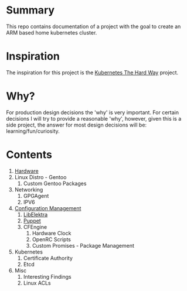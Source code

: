 # Summary
This repo contains documentation of a project with the goal to create an ARM based home kubernetes cluster.

# Inspiration
The inspiration for this project is the [Kubernetes The Hard Way](https://github.com/kelseyhightower/kubernetes-the-hard-way) project.

# Why?
For production design decisions the 'why' is very important. For certain decisions I will try to provide a reasonable 'why', however, given this is a side project, the answer for most design decisions will be: learning/fun/curiosity.

# Contents

1. [Hardware](Hardware.md)
2. Linux Distro - Gentoo
   1. Custom Gentoo Packages
3. Networking
   1. GPGAgent
   3. IPV6
4. [Configuration Management](ConfigurationManagement.md)
   1. [LibElektra](LibElektra.md)
   2. [Puppet](Puppet.md)
   3. CFEngine
      1. Hardware Clock
      2. OpenRC Scripts
      3. Custom Promises - Package Management
5. Kubernetes
   1. Certificate Authority
   2. Etcd
6. Misc
   1. Interesting Findings
   2. Linux ACLs

